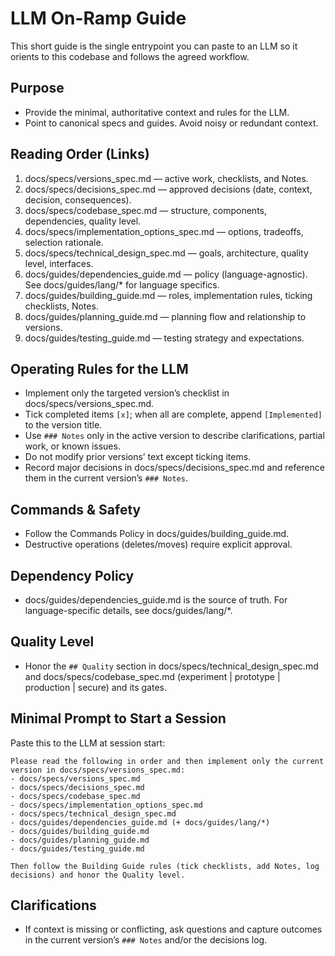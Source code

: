 # LLM On-Ramp Guide

This short guide is the single entrypoint you can paste to an LLM so it orients to this codebase and follows the agreed workflow.

## Purpose
- Provide the minimal, authoritative context and rules for the LLM.
- Point to canonical specs and guides. Avoid noisy or redundant context.

## Reading Order (Links)
1. docs/specs/versions_spec.md — active work, checklists, and Notes.
2. docs/specs/decisions_spec.md — approved decisions (date, context, decision, consequences).
3. docs/specs/codebase_spec.md — structure, components, dependencies, quality level.
4. docs/specs/implementation_options_spec.md — options, tradeoffs, selection rationale.
5. docs/specs/technical_design_spec.md — goals, architecture, quality level, interfaces.
6. docs/guides/dependencies_guide.md — policy (language-agnostic). See docs/guides/lang/* for language specifics.
7. docs/guides/building_guide.md — roles, implementation rules, ticking checklists, Notes.
8. docs/guides/planning_guide.md — planning flow and relationship to versions.
9. docs/guides/testing_guide.md — testing strategy and expectations.

## Operating Rules for the LLM
- Implement only the targeted version’s checklist in docs/specs/versions_spec.md.
- Tick completed items `[x]`; when all are complete, append `[Implemented]` to the version title.
- Use `### Notes` only in the active version to describe clarifications, partial work, or known issues.
- Do not modify prior versions’ text except ticking items.
- Record major decisions in docs/specs/decisions_spec.md and reference them in the current version’s `### Notes`.

## Commands & Safety
- Follow the Commands Policy in docs/guides/building_guide.md.
- Destructive operations (deletes/moves) require explicit approval.

## Dependency Policy
- docs/guides/dependencies_guide.md is the source of truth. For language-specific details, see docs/guides/lang/*.

## Quality Level
- Honor the `## Quality` section in docs/specs/technical_design_spec.md and docs/specs/codebase_spec.md (experiment | prototype | production | secure) and its gates.

## Minimal Prompt to Start a Session
Paste this to the LLM at session start:
```
Please read the following in order and then implement only the current version in docs/specs/versions_spec.md:
- docs/specs/versions_spec.md
- docs/specs/decisions_spec.md
- docs/specs/codebase_spec.md
- docs/specs/implementation_options_spec.md
- docs/specs/technical_design_spec.md
- docs/guides/dependencies_guide.md (+ docs/guides/lang/*)
- docs/guides/building_guide.md
- docs/guides/planning_guide.md
- docs/guides/testing_guide.md

Then follow the Building Guide rules (tick checklists, add Notes, log decisions) and honor the Quality level.
```

## Clarifications
- If context is missing or conflicting, ask questions and capture outcomes in the current version’s `### Notes` and/or the decisions log.
